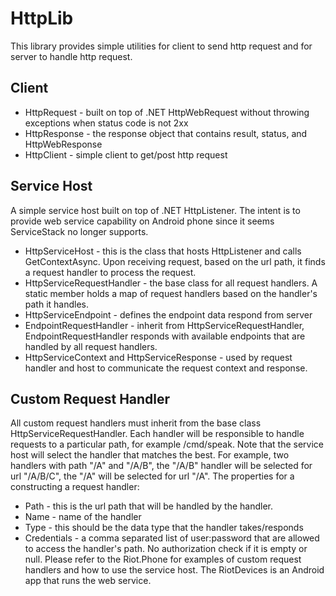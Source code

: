 # HttpLib
This library provides simple utilities for client to send http request and for server to handle http request.

## Client
* HttpRequest - built on top of .NET HttpWebRequest without throwing exceptions when status code is not 2xx
* HttpResponse - the response object that contains result, status, and HttpWebResponse
* HttpClient - simple client to get/post http request

## Service Host
A simple service host built on top of .NET HttpListener. The intent is to provide web service capability on Android phone since it seems ServiceStack no longer supports.
* HttpServiceHost - this is the class that hosts HttpListener and calls GetContextAsync. Upon receiving request, based on the url path, it finds a request handler to process the request.
* HttpServiceRequestHandler - the base class for all request handlers. A static member holds a map of request handlers based on the handler's path it handles.
* HttpServiceEndpoint - defines the endpoint data respond from server
* EndpointRequestHandler - inherit from HttpServiceRequestHandler, EndpointRequestHandler responds with available endpoints that are handled by all request handlers.
* HttpServiceContext and HttpServiceResponse - used by request handler and host to communicate the request context and response.

## Custom Request Handler
All custom request handlers must inherit from the base class HttpServiceRequestHandler. Each handler will be responsible to handle requests to a particular path, for example /cmd/speak.
Note that the service host will select the handler that matches the best. For example, two handlers with path "/A" and "/A/B", the "/A/B" handler will be selected for url "/A/B/C", the "/A" will be selected for url "/A".
The properties for a constructing a request handler:
* Path - this is the url path that will be handled by the handler.
* Name - name of the handler
* Type - this should be the data type that the handler takes/responds
* Credentials - a comma separated list of user:password that are allowed to access the handler's path. No authorization check if it is empty or null.
Please refer to the Riot.Phone for examples of custom request handlers and how to use the service host. The RiotDevices is an Android app that runs the web service.

